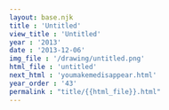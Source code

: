 ```yaml
---
layout: base.njk
title : 'Untitled' 
view_title : 'Untitled' 
year : '2013' 
date : '2013-12-06' 
img_file : '/drawing/untitled.png' 
html_file : 'untitled' 
next_html : 'youmakemedisappear.html' 
year_order : '43' 
permalink : "title/{{html_file}}.html"
---
```

<!-- 'Do you like food?' is supposed to be previous drawing but it is a multi paged drawing and is being skipped over. drawing should be in folder names 'dylf' -->